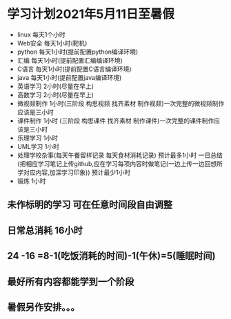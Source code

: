 # 学习计划2021年5月11日至暑假

* linux 每天1个小时
* Web安全 每天1小时(靶机)
* python 每天1小时(提前配置python编译环境)
* 汇编 每天1小时(提前配置汇编编译环境)
* C语言 每天1小时(提前配置C语言编译环境)
* java 每天1小时(提前配置java编译环境)
* 英语学习 2小时(尽量在早上)
* 高数学习 2小时(尽量在早上)
* 微视频制作 1小时(三阶段 构思视频 找齐素材 制作视频)一次完整的微视频制作应该是三小时
* 课件制作 1小时 (三阶段 构思课件 找齐素材 制作课件)一次完整的课件制作应该是三小时
* 乐理学习  1小时
* UML学习 1小时
* 处理学校杂事(每天午餐留样记录 每天食材消耗记录) 预计最多1小时
  一日总结 (把相应学习笔记上传github,应在学习每项内容时做笔记(一边上传一边回想所学对应内容,加深学习印象))  预计最少1小时
* 锻炼 1小时

## 未作标明的学习 可在任意时间段自由调整

## 日常总消耗 16小时

## 24 -16 =8-1(吃饭消耗的时间)-1(午休)=5(睡眠时间)

## 最好所有内容都能学到一个阶段
## 暑假另作安排。。。













